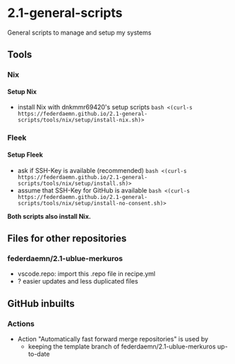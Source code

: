 # 2.1-general-scripts

General scripts to manage and setup my systems

## Tools

### Nix

#### Setup Nix

* install Nix with dnkmmr69420's setup scripts `bash <(curl-s https://federdaemn.github.io/2.1-general-scripts/tools/nix/setup/install-nix.sh)>`

### Fleek

#### Setup Fleek

* ask if SSH-Key is available (recommended) `bash <(curl-s https://federdaemn.github.io/2.1-general-scripts/tools/nix/setup/install.sh)>`
* assume that SSH-Key for GitHub is available `bash <(curl-s https://federdaemn.github.io/2.1-general-scripts/tools/nix/setup/install-no-consent.sh)>`

**Both scripts also install Nix.**

## Files for other repositories

### federdaemn/2.1-ublue-merkuros

* vscode.repo: import this .repo file in recipe.yml
* ? easier updates and less duplicated files

## GitHub inbuilts

### Actions

* Action "Automatically fast forward merge repositories" is used by
  * keeping the template branch of federdaemn/2.1-ublue-merkuros up-to-date
